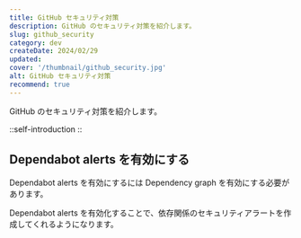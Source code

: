 ```yaml
---
title: GitHub セキュリティ対策
description: GitHub のセキュリティ対策を紹介します。
slug: github_security
category: dev
createDate: 2024/02/29
updated: 
cover: '/thumbnail/github_security.jpg'
alt: GitHub セキュリティ対策
recommend: true
---
```


GitHub のセキュリティ対策を紹介します。

::self-introduction
::

## Dependabot alerts を有効にする

Dependabot alerts を有効にするには Dependency graph を有効にする必要があります。

Dependabot alerts を有効化することで、依存関係のセキュリティアラートを作成してくれるようになります。



